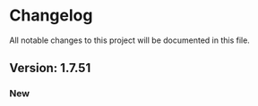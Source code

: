 # Changelog

All notable changes to this project will be documented in this file.

## Version: 1.7.51

### New



